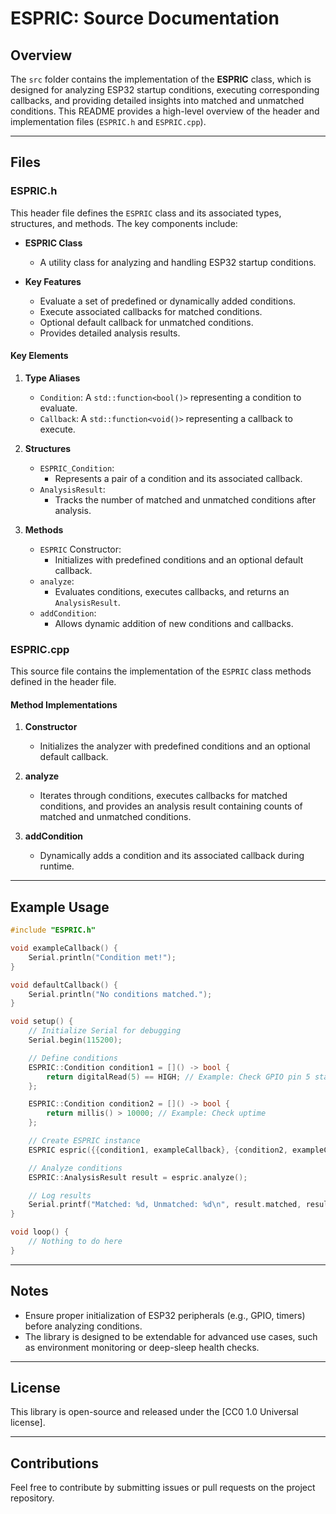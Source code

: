 # ESPRIC: Source Documentation

## Overview
The `src` folder contains the implementation of the **ESPRIC** class, which is designed for analyzing ESP32 startup conditions, executing corresponding callbacks, and providing detailed insights into matched and unmatched conditions. This README provides a high-level overview of the header and implementation files (`ESPRIC.h` and `ESPRIC.cpp`).

---

## Files

### ESPRIC.h
This header file defines the `ESPRIC` class and its associated types, structures, and methods. The key components include:

- **ESPRIC Class**
  - A utility class for analyzing and handling ESP32 startup conditions.

- **Key Features**
  - Evaluate a set of predefined or dynamically added conditions.
  - Execute associated callbacks for matched conditions.
  - Optional default callback for unmatched conditions.
  - Provides detailed analysis results.

#### Key Elements

1. **Type Aliases**
   - `Condition`: A `std::function<bool()>` representing a condition to evaluate.
   - `Callback`: A `std::function<void()>` representing a callback to execute.

2. **Structures**
   - `ESPRIC_Condition`:
     - Represents a pair of a condition and its associated callback.
   - `AnalysisResult`:
     - Tracks the number of matched and unmatched conditions after analysis.

3. **Methods**
   - `ESPRIC` Constructor:
     - Initializes with predefined conditions and an optional default callback.
   - `analyze`:
     - Evaluates conditions, executes callbacks, and returns an `AnalysisResult`.
   - `addCondition`:
     - Allows dynamic addition of new conditions and callbacks.

### ESPRIC.cpp
This source file contains the implementation of the `ESPRIC` class methods defined in the header file.

#### Method Implementations

1. **Constructor**
   - Initializes the analyzer with predefined conditions and an optional default callback.

2. **analyze**
   - Iterates through conditions, executes callbacks for matched conditions, and provides an analysis result containing counts of matched and unmatched conditions.

3. **addCondition**
   - Dynamically adds a condition and its associated callback during runtime.

---

## Example Usage
```cpp
#include "ESPRIC.h"

void exampleCallback() {
    Serial.println("Condition met!");
}

void defaultCallback() {
    Serial.println("No conditions matched.");
}

void setup() {
    // Initialize Serial for debugging
    Serial.begin(115200);

    // Define conditions
    ESPRIC::Condition condition1 = []() -> bool {
        return digitalRead(5) == HIGH; // Example: Check GPIO pin 5 state
    };

    ESPRIC::Condition condition2 = []() -> bool {
        return millis() > 10000; // Example: Check uptime
    };

    // Create ESPRIC instance
    ESPRIC espric({{condition1, exampleCallback}, {condition2, exampleCallback}}, defaultCallback);

    // Analyze conditions
    ESPRIC::AnalysisResult result = espric.analyze();

    // Log results
    Serial.printf("Matched: %d, Unmatched: %d\n", result.matched, result.unmatched);
}

void loop() {
    // Nothing to do here
}
```

---

## Notes
- Ensure proper initialization of ESP32 peripherals (e.g., GPIO, timers) before analyzing conditions.
- The library is designed to be extendable for advanced use cases, such as environment monitoring or deep-sleep health checks.

---

## License
This library is open-source and released under the [CC0 1.0 Universal license].

---

## Contributions
Feel free to contribute by submitting issues or pull requests on the project repository.
